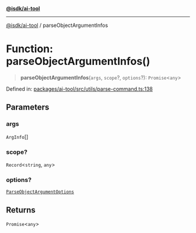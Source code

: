 [**@isdk/ai-tool**](../README.md)

***

[@isdk/ai-tool](../globals.md) / parseObjectArgumentInfos

# Function: parseObjectArgumentInfos()

> **parseObjectArgumentInfos**(`args`, `scope`?, `options`?): `Promise`\<`any`\>

Defined in: [packages/ai-tool/src/utils/parse-command.ts:138](https://github.com/isdk/ai-tool.js/blob/760349925bceb5de6b4188926a13bfb3f0ce4ced/src/utils/parse-command.ts#L138)

## Parameters

### args

`ArgInfo`[]

### scope?

`Record`\<`string`, `any`\>

### options?

[`ParseObjectArgumentOptions`](../interfaces/ParseObjectArgumentOptions.md)

## Returns

`Promise`\<`any`\>
